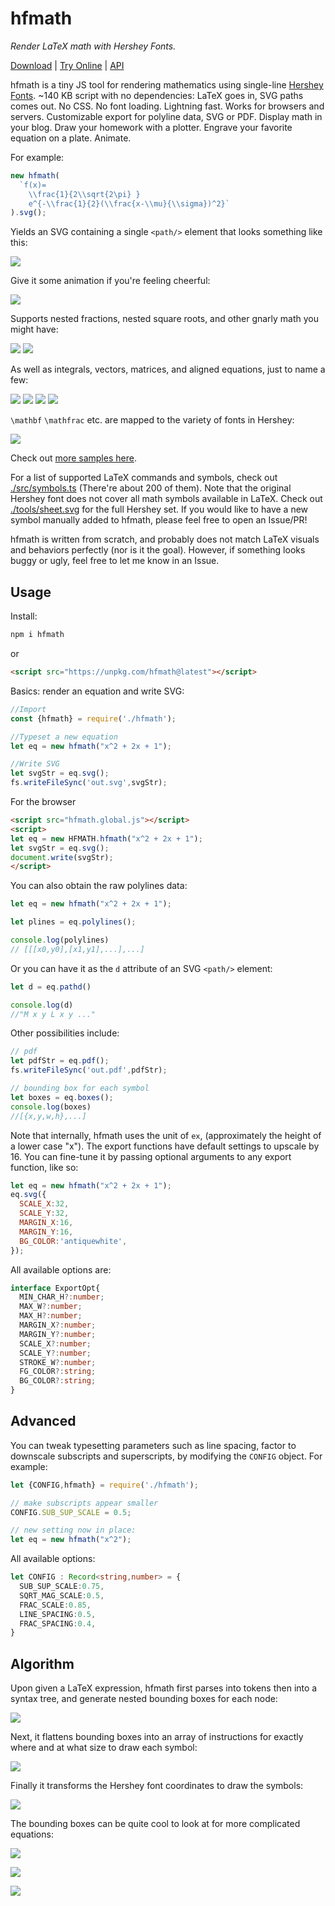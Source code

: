 # hfmath

*Render LaTeX math with Hershey Fonts.*

[Download](./dist) | [Try Online](https://hfmath.netlify.app) | [API](#usage)

hfmath is a tiny JS tool for rendering mathematics using single-line [Hershey Fonts](https://en.wikipedia.org/wiki/Hershey_fonts). ~140 KB script with no dependencies: LaTeX goes in, SVG paths comes out. No CSS. No font loading. Lightning fast. Works for browsers and servers. Customizable export for polyline data, SVG or PDF. Display math in your blog. Draw your homework with a plotter. Engrave your favorite equation on a plate. Animate.

For example:

```js
new hfmath(
  `f(x)=
    \\frac{1}{2\\sqrt{2\pi} }
    e^{-\\frac{1}{2}(\\frac{x-\\mu}{\\sigma})^2}`
).svg();
```

Yields an SVG containing a single `<path/>` element that looks something like this:

![](assets/gaussian.svg)

Give it some animation if you're feeling cheerful:

![](assets/gaussian-anim.svg)

Supports nested fractions, nested square roots, and other gnarly math you might have:

![](assets/nest-frac.svg)
![](assets/nest-sqrt.svg)

As well as integrals, vectors, matrices, and aligned equations, just to name a few:

![](assets/int.svg)
![](assets/maxwell.svg)
![](assets/sum.svg)
![](assets/matrix.svg)

`\mathbf` `\mathfrac` etc. are mapped to the variety of fonts in Hershey:

![](assets/fonts.svg)

Check out [more samples here](./samples).

For a list of supported LaTeX commands and symbols, check out [./src/symbols.ts](./src/symbols.ts) (There're about 200 of them). Note that the original Hershey font does not cover all math symbols available in LaTeX. Check out [./tools/sheet.svg](./tools/sheet.svg) for the full Hershey set. If you would like to have a new symbol manually added to hfmath, please feel free to open an Issue/PR!

hfmath is written from scratch, and probably does not match LaTeX visuals and behaviors perfectly (nor is it the goal). However, if something looks buggy or ugly, feel free to let me know in an Issue.

## Usage

Install:

```bash
npm i hfmath
```

or

```html
<script src="https://unpkg.com/hfmath@latest"></script>
```

Basics: render an equation and write SVG:

```js
//Import
const {hfmath} = require('./hfmath');

//Typeset a new equation
let eq = new hfmath("x^2 + 2x + 1");

//Write SVG
let svgStr = eq.svg();
fs.writeFileSync('out.svg',svgStr);
```

For the browser

```html
<script src="hfmath.global.js"></script>
<script>
let eq = new HFMATH.hfmath("x^2 + 2x + 1");
let svgStr = eq.svg();
document.write(svgStr);
</script>
```

You can also obtain the raw polylines data:

```js
let eq = new hfmath("x^2 + 2x + 1");

let plines = eq.polylines();

console.log(polylines)
// [[[x0,y0],[x1,y1],...],...]
```

Or you can have it as the `d` attribute of an SVG `<path/>` element:

```js
let d = eq.pathd()

console.log(d)
//"M x y L x y ..."
```


Other possibilities include:

```js
// pdf
let pdfStr = eq.pdf();
fs.writeFileSync('out.pdf',pdfStr);

// bounding box for each symbol
let boxes = eq.boxes();
console.log(boxes)
//[{x,y,w,h},...]
```

Note that internally, hfmath uses the unit of `ex`, (approximately the height of a lower case "x"). The export functions have default settings to upscale by 16. You can fine-tune it by passing optional arguments to any export function, like so:

```js
let eq = new hfmath("x^2 + 2x + 1");
eq.svg({
  SCALE_X:32,
  SCALE_Y:32,
  MARGIN_X:16,
  MARGIN_Y:16,
  BG_COLOR:'antiquewhite',
});
```

All available options are:

```ts
interface ExportOpt{
  MIN_CHAR_H?:number;
  MAX_W?:number;
  MAX_H?:number;
  MARGIN_X?:number;
  MARGIN_Y?:number;
  SCALE_X?:number;
  SCALE_Y?:number;
  STROKE_W?:number;
  FG_COLOR?:string;
  BG_COLOR?:string;
}
```

## Advanced

You can tweak typesetting parameters such as line spacing, factor to downscale subscripts and superscripts, by modifying the `CONFIG` object. For example:

```js
let {CONFIG,hfmath} = require('./hfmath');

// make subscripts appear smaller
CONFIG.SUB_SUP_SCALE = 0.5;

// new setting now in place:
let eq = new hfmath("x^2");
```

All available options:

```ts
let CONFIG : Record<string,number> = {
  SUB_SUP_SCALE:0.75,
  SQRT_MAG_SCALE:0.5,
  FRAC_SCALE:0.85,
  LINE_SPACING:0.5,
  FRAC_SPACING:0.4,
}
```

## Algorithm

Upon given a LaTeX expression, hfmath first parses into tokens then into a syntax tree, and generate nested bounding boxes for each node:

![](assets/step-1.svg)

Next, it flattens bounding boxes into an array of instructions for exactly where and at what size to draw each symbol:

![](assets/step-2.svg)

Finally it transforms the Hershey font coordinates to draw the symbols:

![](assets/gaussian.svg)

The bounding boxes can be quite cool to look at for more complicated equations:

![](assets/nest-step-1.svg)

![](assets/nest-step-2.svg)

![](assets/nest-step-3.svg)

